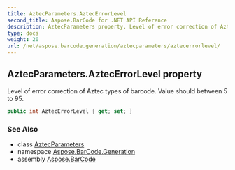 ```yaml
---
title: AztecParameters.AztecErrorLevel
second_title: Aspose.BarCode for .NET API Reference
description: AztecParameters property. Level of error correction of Aztec types of barcode. Value should between 5 to 95
type: docs
weight: 20
url: /net/aspose.barcode.generation/aztecparameters/aztecerrorlevel/
---
```

## AztecParameters.AztecErrorLevel property

Level of error correction of Aztec types of barcode. Value should between 5 to 95.

```csharp
public int AztecErrorLevel { get; set; }
```

### See Also

* class [AztecParameters](../)
* namespace [Aspose.BarCode.Generation](../../aztecparameters/)
* assembly [Aspose.BarCode](../../../)


